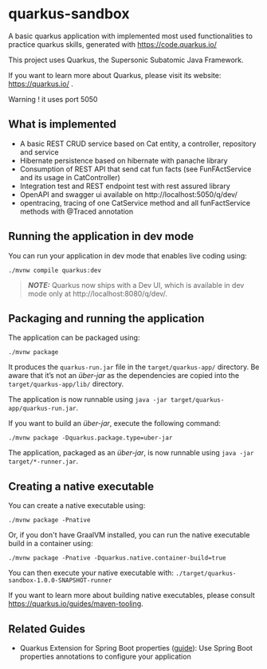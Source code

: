 # quarkus-sandbox

A basic quarkus application with implemented most used functionalities to practice quarkus skills, generated with https://code.quarkus.io/

This project uses Quarkus, the Supersonic Subatomic Java Framework.

If you want to learn more about Quarkus, please visit its website: https://quarkus.io/ .

Warning ! it uses port 5050

## What is implemented
* A basic REST CRUD service based on Cat entity, a controller, repository and service
* Hibernate persistence based on hibernate with panache library
* Consumption of REST API that send cat fun facts (see FunFActService and its usage in CatController)
* Integration test and REST endpoint test with rest assured library
* OpenAPI and swagger ui available on http://localhost:5050/q/dev/
* opentracing, tracing of one CatService method and all funFactService methods with @Traced annotation

## Running the application in dev mode

You can run your application in dev mode that enables live coding using:
```shell script
./mvnw compile quarkus:dev
```

> **_NOTE:_**  Quarkus now ships with a Dev UI, which is available in dev mode only at http://localhost:8080/q/dev/.

## Packaging and running the application

The application can be packaged using:
```shell script
./mvnw package
```
It produces the `quarkus-run.jar` file in the `target/quarkus-app/` directory.
Be aware that it’s not an _über-jar_ as the dependencies are copied into the `target/quarkus-app/lib/` directory.

The application is now runnable using `java -jar target/quarkus-app/quarkus-run.jar`.

If you want to build an _über-jar_, execute the following command:
```shell script
./mvnw package -Dquarkus.package.type=uber-jar
```

The application, packaged as an _über-jar_, is now runnable using `java -jar target/*-runner.jar`.

## Creating a native executable

You can create a native executable using: 
```shell script
./mvnw package -Pnative
```

Or, if you don't have GraalVM installed, you can run the native executable build in a container using: 
```shell script
./mvnw package -Pnative -Dquarkus.native.container-build=true
```

You can then execute your native executable with: `./target/quarkus-sandbox-1.0.0-SNAPSHOT-runner`

If you want to learn more about building native executables, please consult https://quarkus.io/guides/maven-tooling.

## Related Guides

- Quarkus Extension for Spring Boot properties ([guide](https://quarkus.io/guides/spring-boot-properties)): Use Spring Boot properties annotations to configure your application
